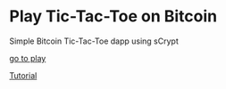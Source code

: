 # Play Tic-Tac-Toe on Bitcoin

Simple Bitcoin Tic-Tac-Toe dapp using sCrypt

[go to play](https://scrypt.io/tic-tac-toe/)

[Tutorial](./docs/tutorial.md)
